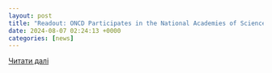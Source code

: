 ```yaml
---
layout: post
title: "Readout: ONCD Participates in the National Academies of Sciences, Engineering, and Medicine Workshop on Secure Building Blocks for Trustworthy Systems | ONCD"
date: 2024-08-07 02:24:13 +0000
categories: [news]
---
```


[Читати далі](https://www.whitehouse.gov/oncd/briefing-room/2024/08/06/readout-oncd-participates-in-the-national-academies-of-sciences-engineering-and-medicine-workshop-on-secure-building-blocks-for-trustworthy-systems/)
